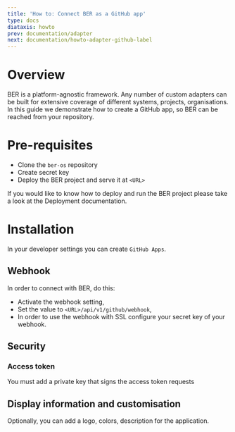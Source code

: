 ```yaml
---
title: 'How to: Connect BER as a GitHub app'
type: docs
diataxis: howto
prev: documentation/adapter
next: documentation/howto-adapter-github-label
---
```


# Overview
BER is a platform-agnostic framework. Any number of custom adapters can be built for extensive coverage of different systems, projects, organisations. In this guide we demonstrate how to create a GitHub app, so BER can be reached from your repository.

# Pre-requisites
 - Clone the `ber-os` repository
 - Create secret key
 - Deploy the BER project and serve it at `<URL>`

If you would like to know how to deploy and run the BER project please take a look at the Deployment documentation.

# Installation
In your developer settings you can create `GitHub Apps`. 

## Webhook
In order to connect with BER, do this:
 - Activate the webhook setting,
 - Set the value to `<URL>/api/v1/github/webhook`,
 - In order to use the webhook with SSL configure your secret key of your webhook. 

## Security
### Access token
You must add a private key that signs the access token requests 

## Display information and customisation
Optionally, you can add a logo, colors, description for the application. 
